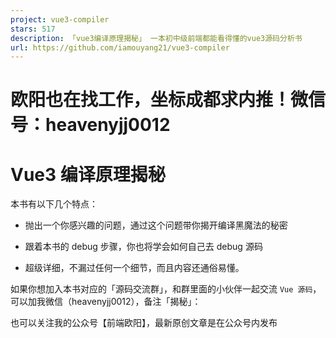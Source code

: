 ```yaml
---
project: vue3-compiler
stars: 517
description: 「vue3编译原理揭秘」 一本初中级前端都能看得懂的vue3源码分析书
url: https://github.com/iamouyang21/vue3-compiler
---
```


欧阳也在找工作，坐标成都求内推！微信号：heavenyjj0012
=================================

Vue3 编译原理揭秘
===========

本书有以下几个特点：

-   抛出一个你感兴趣的问题，通过这个问题带你揭开编译黑魔法的秘密
    
-   跟着本书的 debug 步骤，你也将学会如何自己去 debug 源码
    
-   超级详细，不漏过任何一个细节，而且内容还通俗易懂。
    

如果你想加入本书对应的「源码交流群」，和群里面的小伙伴一起交流 `Vue 源码`，可以加我微信（heavenyjj0012），备注「揭秘」：

也可以关注我的公众号【前端欧阳】，最新原创文章是在公众号内发布
